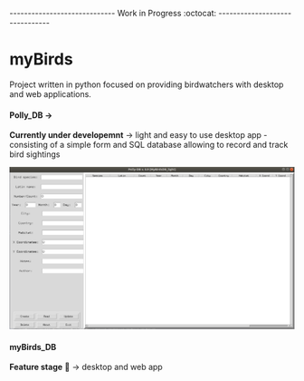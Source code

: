 
----------------------------- Work in Progress :octocat: -------------------------------
# myBirds
Project written in python focused on providing birdwatchers with desktop and web applications.

#### Polly_DB ->
__Currently under developemnt__ -> light and easy to use desktop app - consisting of a simple form and SQL database allowing to record and track bird sightings

![](images/polly_db_v_0_9.png)



#### myBirds_DB
__Feature stage__ :rocket: -> desktop and web app


